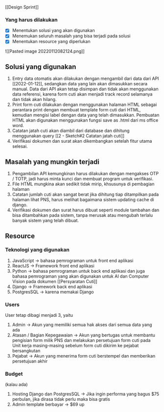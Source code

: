 [[Design Sprint]]

### Yang harus dilakukan
- [x] Menentukan solusi yang akan digunakan
- [x] Menemukan seluruh masalah yang bisa terjadi pada solusi
- [x] Menentukan resource yang diperlukan

![[Pasted image 20220112082124.png]]

## Solusi yang digunakan
1. Entry data otomatis akan dilakukan dengan mengambil dari data dari API [[2022-01-12]], sedangkan data yang lain akan dimasukkan secara manual. Data dari API akan tetap disimpan dan tidak akan menggunakan data referensi, karena form cuti akan menjadi track record selamanya dan tidak akan hilang.
2. Print form cuti dilakukan dengan menggunakan halaman HTML sebagai perantara print dengan membuat template form cuti dari HTML, kemudian mengisi label dengan data yang telah dimasukkan. Pembuatan HTML akan digunakan menggunakan fungsi save as .html dari ms office word. 
3. Catatan jatah cuti akan diambil dari database dan dihitung menggunakan query [[2 - Sketch#2 Catatan jatah cuti]]
4. Verifikasi dokumen dan surat akan dikembangkan setelah fitur utama selesai.

## Masalah yang mungkin terjadi
1. Pengambilan API kemungkinan harus dilakukan dengan mengakses OTP / TOTP, jadi harus minta kunci dan membuat program untuk verifikasi.
2. File HTML mungkina akan sedikit tidak mirip, khsusunya di pembagian halaman
3. Catatan jumlah cuti akan sangat berat jika dihitung tiap ditampilkan pada halaman lihat PNS, harus melihat bagaimana sistem updating cache di django.
4. Verifikasi dokumen dan surat harus dibuat seperti module tambahan dan bisa ditambahkan pada sistem, tanpa merusak atau mengubah terlalu banyak sistem yang telah dibuat.

## Resource
### Teknologi yang digunakan
1. JavaScript -> bahasa pemrograman untuk front end aplikasi
2. ReactJS -> Framework front end aplikasi
3. Python -> bahasa pemrograman untuk back end aplikasi dan juga bahasa pemrograman yang akan digunakan untuk AI dan Computer Vision pada dokumen [[Persyaratan Cuti]]
4. Django -> Framework back end aplikasi
5. PostgresSQL -> karena memakai Django

### Users
User tetap dibagi menjadi 3, yaitu
1. Admin -> Akun yang memiliki semua hak akses dari semua data yang ada
2. Atasan / Bagian Kepegawaian -> Akun yang bertugas untuk membantu pengisian form milik PNS dan melakukan persetujuan form cuti pada Unit kerja masing-masing sebelum form cuti dikirim ke pejabat bersangkutan
3. Pejabat -> Akun yang menerima form cuti berstempel dan memberikan persetujuan akhir

### Budget
(kalau ada)

1. Hosting Django dan PostgresSQL -> Jika ingin performa yang bagus $75 perbulan, jika dirasa tidak perlu maka bisa gratis
2. Admin template berbayar -> $69 up


